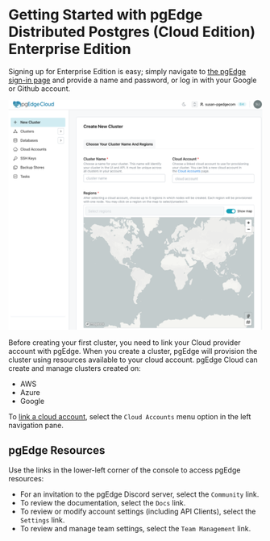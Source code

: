 # Getting Started with pgEdge Distributed Postgres (Cloud Edition) Enterprise Edition

Signing up for Enterprise Edition is easy; simply navigate to [the pgEdge sign-in page](https://app.pgedge.com/login?plan=developer&screen_hint=signup) and provide a name and password, or log in with your Google or Github account. 

![pgEdge Enterprise Edition Console](../images/ee_console.png)

Before creating your first cluster, you need to link your Cloud provider account with pgEdge. When you create a cluster, pgEdge will provision the cluster using resources available to your cloud account. pgEdge Cloud can create and manage clusters created on:

* AWS
* Azure
* Google

To [link a cloud account](../prerequisites/cloud_accounts/index.md), select the `Cloud Accounts` menu option in the left navigation pane. 

## pgEdge Resources

Use the links in the lower-left corner of the console to access pgEdge resources:

* For an invitation to the pgEdge Discord server, select the `Community` link.
* To review the documentation, select the `Docs` link.
* To review or modify account settings (including API Clients), select the `Settings` link.
* To review and manage team settings, select the `Team Management` link.

